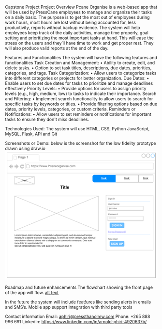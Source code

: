 Capstone Project 
Project Overview 
Pcane Organise is a web-based app that will be used by PressCane employees to manage and organize their tasks on a daily basic.
The purpose is to get the most out of employees during work hours, most hours are lost without being accounted for, less productivity, reports without backup evidence.
The system will help employees keep track of the daily activities, manage time properly, goal setting and prioritizing the most important tasks at hand.
This will ease the stress on the users and they’ll have time to work and get proper rest. They will also produce valid reports at the end of the day.


Features and Functionalities 
The system will have the following features and functionalities
Task Creation and Management:
•	Ability to create, edit, and delete tasks.
•	Option to set task titles, descriptions, due dates, priorities, categories, and tags.
Task Categorization:
•	Allow users to categorize tasks into different categories or projects for better organization.
Due Dates:
•	Enable users to set due dates for tasks to prioritize and manage deadlines effectively
Priority Levels:
•	Provide options for users to assign priority levels (e.g., high, medium, low) to tasks to indicate their importance.
Search and Filtering:
•	Implement search functionality to allow users to search for specific tasks by keywords or titles.
•	Provide filtering options based on due dates, priority levels, categories, or custom criteria.
Reminders or Notifications:
•	Allow users to set reminders or notifications for important tasks to ensure they don't miss deadlines.


Technologies Used:
The system will use HTML, CSS, Python JavaScript, MySQL, Flask, API and Git

Screenshots or Demo:
below is the screenshot for the low fidelity prototype drawn using draw.io
![alt text](image.png)


Roadmap and future enhancements
The flowchart showing the front page of the app will flow.
[alt text](<Flowchart (1).png>)

In the future the system will include feat!ures like sending alerts in emails and SMS’s.
Mobile app support 
Integration with third party tools


Contact information
Email: aphiri@pressthanolmw.com
Phone: +265 888 996 691
Linkedin: https://www.linkedin.com/in/arnold-phiri-4920637b/  


